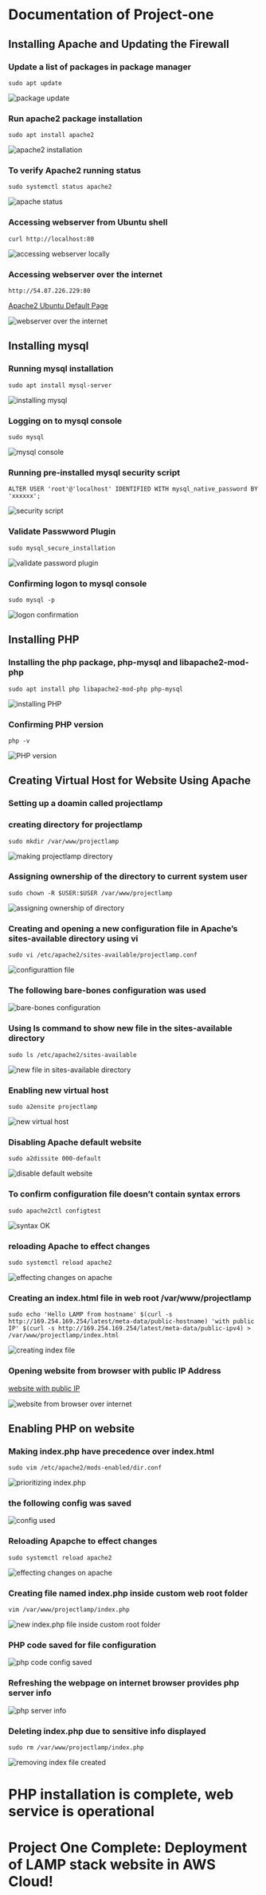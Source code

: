 # Documentation of Project-one

## Installing Apache and Updating the Firewall
### Update a list of packages in package manager
`sudo apt update`

![package update](./images/sudo-apt-update.png)

### Run apache2 package installation
`sudo apt install apache2`

![apache2 installation](./images/sudo-apt-install-apache2.png)

### To verify Apache2 running status
`sudo systemctl status apache2`

![apache status](./images/apache2-status.png)

### Accessing webserver from Ubuntu shell
`curl http://localhost:80`

![accessing webserver locally](./images/webserver-from-ubuntu-shell.png)

### Accessing webserver over the internet
`http://54.87.226.229:80`

[Apache2 Ubuntu Default Page](http://54.87.226.229:80)

![webserver over the internet](./images/apache2-ubuntu-default-page.png)

## Installing mysql

### Running mysql installation
`sudo apt install mysql-server`

![installing mysql](./images/installing-mysql.png)

### Logging on to mysql console

`sudo mysql`

![mysql console](./images/mysql-console.png)
### Running pre-installed mysql security script

`ALTER USER 'root'@'localhost' IDENTIFIED WITH mysql_native_password BY 'xxxxxx';`

![security script](./images/running-security-script.png)

### Validate Passwword Plugin

`sudo mysql_secure_installation`

![validate password plugin](./images/validate-password-plugin.png)

### Confirming logon to mysql console

`sudo mysql -p`

![logon confirmation](./images/confirming-logon-to-mysql.png)


## Installing PHP

### Installing the php package, php-mysql and libapache2-mod-php

`sudo apt install php libapache2-mod-php php-mysql`

![installing PHP](./images/installing-php.png)

### Confirming PHP version

`php -v`

![PHP version](./images/php-version.png)


## Creating Virtual Host for Website Using Apache

### Setting up a doamin called projectlamp

### creating directory for projectlamp

`sudo mkdir /var/www/projectlamp`

![making projectlamp directory](./images/making-projectlamp-directory.png)

### Assigning ownership of the directory to current system user

`sudo chown -R $USER:$USER /var/www/projectlamp`

![assigning ownership of directory](./images/ownership-of-directory.png)

### Creating and opening a new configuration file in Apache’s sites-available directory using vi

`sudo vi /etc/apache2/sites-available/projectlamp.conf`

![configurattion file](./images/config-file.png)

### The following bare-bones configuration was used


![bare-bones configuration](./images/bare-bones-config.png)

### Using ls command to show new file in the sites-available directory

`sudo ls /etc/apache2/sites-available`

![new file in sites-available directory](./images/ls-command-sites-available.png)

### Enabling new virtual host

`sudo a2ensite projectlamp`

![new virtual host](./images/enabling-new-host.png)

### Disabling Apache default website

`sudo a2dissite 000-default`

![disable default website](./images/disable-default.png)

### To confirm configuration file doesn’t contain syntax errors

`sudo apache2ctl configtest`

![syntax OK](./images/syntax-ok.png)

### reloading Apache to effect changes

`sudo systemctl reload apache2`

![effecting changes on apache](./images/reload-apache.png)

### Creating an index.html file in web root /var/www/projectlamp

`sudo echo 'Hello LAMP from hostname' $(curl -s http://169.254.169.254/latest/meta-data/public-hostname) 'with public IP' $(curl -s http://169.254.169.254/latest/meta-data/public-ipv4) > /var/www/projectlamp/index.html`

![creating index file](./images/web-root.png)

### Opening website from browser with public IP Address

[website with public IP](http://54.87.226.229:80)

![website from browser over internet](./images/echo.png)



## Enabling PHP on website
### Making index.php have precedence over index.html

`sudo vim /etc/apache2/mods-enabled/dir.conf`

![prioritizing index.php](./images/php-html.png)


### the following config was saved

![config used](./images/indexphp-config.png)

### Reloading Apapche to effect changes

`sudo systemctl reload apache2`

![effecting changes on apache](./images/reload-apache.png)

### Creating file named index.php inside custom web root folder

`vim /var/www/projectlamp/index.php`

![new index.php file inside custom root folder](./images/new-index-php.png)

### PHP code saved for file configuration

![php code config saved](./images/php-code-saved.png)

### Refreshing the webpage on internet browser provides php server info

![php server info](./images/php-page.png)

### Deleting index.php due to sensitive info displayed

`sudo rm /var/www/projectlamp/index.php`

![removing index file created](./images/remove-index-file.png)

# PHP installation is complete, web service is operational

# Project One Complete: Deployment of LAMP stack website in AWS Cloud!




